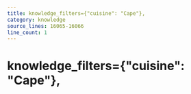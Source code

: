 ```yaml
---
title: knowledge_filters={"cuisine": "Cape"},
category: knowledge
source_lines: 16065-16066
line_count: 1
---
```


#     knowledge_filters={"cuisine": "Cape"},
